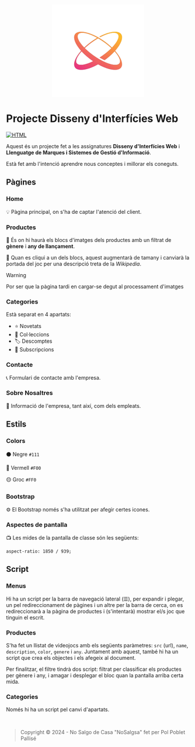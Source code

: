 <!-- ![logo](./img/logo.png) -->

<p align='center'>
  <img width='50%' src='./img/logo.png'>
</p>

# Projecte Disseny d'Interfícies Web

[![HTML](badge)](https://img.shields.io/badge/HTML)
<!--
![CSS](https://img.shields.io/badge/CSS)

![JavaScript](https://img.shields.io/badge/JavaScript)

![BootStrap](https://img.shields.io/badge/BootStrap)

<!-- ![PHP]() -->

Aquest és un projecte fet a les assignatures **Disseny d'Interfícies Web** i **Llenguatge de Marques i Sistemes de Gestió d'Informació**.

Està fet amb l'intenció aprendre nous conceptes i millorar els coneguts.

## Pàgines 

### Home

💡 Pàgina principal, on s'ha de captar l'atenció del client.

### Productes

🔀 És on hi haurà els blocs d'imatges dels productes amb un filtrat de **gènere** i **any de llançament**.

📖 Quan es cliqui a un dels blocs, aquest augmentarà de tamany i canviarà la portada del joc per una descripció treta de la _Wikipedia_.

> [!WARNING]
> Por ser que la pàgina tardi en cargar-se degut al processament d'imatges

### Categories

Està separat en 4 apartats:
- ⭐ Novetats
- 📂 Col·leccions
- 🏷️ Descomptes
- 💸 Subscripcions

### Contacte

📞 Formulari de contacte amb l'empresa.

### Sobre Nosaltres

📑 Informació de l'empresa, tant així, com dels empleats.

## Estils

### Colors

⚫ Negre `#111`

🔴 Vermell `#F00`

🟡 Groc `#FF0`

### Bootstrap

⚙️ El Bootstrap només s'ha utilitzat per afegir certes icones.

### Aspectes de pantalla

📺 Les mides de la pantalla de classe són les següents:

```
aspect-ratio: 1850 / 939;
```

## Script

### Menus

Hi ha un script per la barra de navegació lateral (☰), per expandir i plegar, un pel redireccionament de pàgines i un altre per la barra de cerca, on es redireccionarà a la pàgina de productes i (s'intentarà) mostrar el/s joc que tinguin el escrit.

### Productes

S'ha fet un llistat de videojocs amb els següents paràmetres: `src` (url), `name`, `description`, `color`, `genere` i `any`. Juntament amb aquest, també hi ha un script que crea els objectes i els afegeix al document. 

Per finalitzar, el filtre tindrà dos script: filtrat per classificar els productes per gènere i any, i amagar i desplegar el bloc quan la pantalla arriba certa mida.

### Categories

Només hi ha un script pel canvi d'apartats.

<br>

> Copyright &copy; 2024 - No Salgo de Casa "NoSalgsa" fet per Pol Poblet Pallisé

<!--

Img:
https://encrypted-tbn0.gstatic.com/images?q=tbn:ANd9GcSxDOf7brh465mFOOj8hI1V2W7vb0y8pmPh0p4pIsfrLFSoBfwZ9YaRt4hznIZUHf2MR44&usqp=CAU

Syntaxi:
https://docs.github.com/en/get-started/writing-on-github/getting-started-with-writing-and-formatting-on-github/basic-writing-and-formatting-syntax

-->
